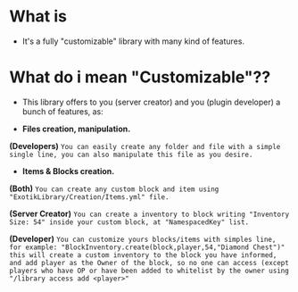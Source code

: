 # **What is**
- It's a fully "customizable" library with many kind of features.

# **What do i mean "Customizable"??**
- This library offers to you (server creator) and you (plugin developer) a bunch of features, as:


- **Files creation, manipulation.**

**(Developers)** `You can easily create any folder and file with a simple single line, you can also manipulate this file as you desire.`


- **Items & Blocks creation.**

**(Both)** `You can create any custom block and item using "ExotikLibrary/Creation/Items.yml" file.`

**(Server Creator)** `You can create a inventory to block writing "Inventory Size: 54" inside your custom block, at "NamespacedKey" list.`

**(Developer)** `You can customize yours blocks/items with simples line, for example: "BlockInventory.create(block,player,54,"Diamond Chest")"
this will create a custom inventory to the block you have informed, and add player as the Owner of the block, so no one can access (except players who have OP or have been added to whitelist by the owner using "/library access add <player>"`
